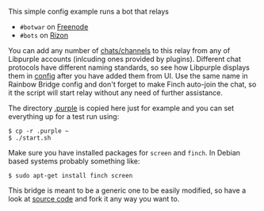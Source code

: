 This simple config example runs a bot that relays

* `#botwar` on [Freenode](https://freenode.net)
* `#bots` on [Rizon](https://rizon.net/)

You can add any number of [chats/channels](bots.conf) to this relay from any of Libpurple accounts (inlcuding ones provided by plugins). Different chat protocols have different naming standards, so see how Libpurple displays them in [config](.purple/blist.xml) after you have added them from UI. Use the same name in Rainbow Bridge config and don't forget to make Finch auto-join the chat, so it the script will start relay without any need of further assistance.

The directory [.purple](.purple) is copied here just for example and you can set everything up for a test run using:

	$ cp -r .purple ~
	$ ./start.sh

Make sure you have installed packages for `screen` and `finch`. In Debian based systems probably something like:

	$ sudo apt-get install finch screen

This bridge is meant to be a generic one to be easily modified, so have a look at [source code](../rainbow-bridge.py) and fork it any way you want to.
